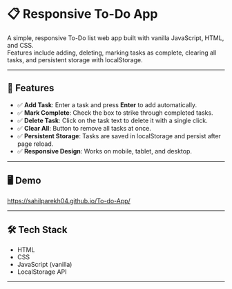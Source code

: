 # 📋 Responsive To-Do App

A simple, responsive To-Do list web app built with vanilla JavaScript, HTML, and CSS.  
Features include adding, deleting, marking tasks as complete, clearing all tasks, and persistent storage with localStorage.

---

## 🚀 Features

- ✅ **Add Task**: Enter a task and press **Enter** to add automatically.
- ✅ **Mark Complete**: Check the box to strike through completed tasks.
- ✅ **Delete Task**: Click on the task text to delete it with a single click.
- ✅ **Clear All**: Button to remove all tasks at once.
- ✅ **Persistent Storage**: Tasks are saved in localStorage and persist after page reload.
- ✅ **Responsive Design**: Works on mobile, tablet, and desktop.

---

## 🖥️ Demo

https://sahilparekh04.github.io/To-do-App/

---

## 🛠️ Tech Stack

- HTML
- CSS
- JavaScript (vanilla)
- LocalStorage API

---